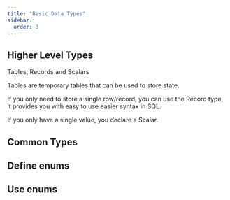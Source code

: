 ```yaml
---
title: "Basic Data Types"
sidebar:
  order: 3
---
```


## Higher Level Types

Tables, Records and Scalars

Tables are temporary tables that can be used to store state.

If you only need to store a single row/record, you can use the Record type, it provides you with easy to use easier syntax in SQL.

If you only have a single value, you declare a Scalar.

## Common Types

## Define enums

## Use enums
